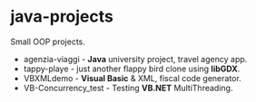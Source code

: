 # java-projects
Small OOP projects.

- agenzia-viaggi                     - **Java** university project, travel agency app.
- tappy-playe                        - just another flappy bird clone using **libGDX**.
- VBXMLdemo                          - **Visual Basic** & XML, fiscal code generator.
- VB-Concurrency_test                - Testing **VB.NET** MultiThreading.
